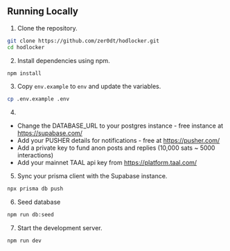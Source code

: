 ## Running Locally

1. Clone the repository.

```bash
git clone https://github.com/zer0dt/hodlocker.git
cd hodlocker
```

2. Install dependencies using npm.

```bash
npm install
```

3. Copy `env.example` to `env` and update the variables.

```bash
cp .env.example .env
``` 

4. 

- Change the DATABASE_URL to your postgres instance - free instance at https://supabase.com/
- Add your PUSHER details for notifications - free at https://pusher.com/
- Add a private key to fund anon posts and replies (10,000 sats  ~ 5000 interactions)
- Add your mainnet TAAL api key from https://platform.taal.com/

5.  Sync your prisma client with the Supabase instance.

   ```bash
npx prisma db push
``` 

6. Seed database

```bash
npm run db:seed
```
  
7. Start the development server.

```bash
npm run dev
```
